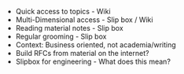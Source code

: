 - Quick access to topics - Wiki
- Multi-Dimensional access - Slip box / Wiki
- Reading material notes - Slip box
- Regular grooming - Slip box
- Context: Business oriented, not academia/writing
- Build RFCs from material on the internet?
- Slipbox for engineering - What does this mean?



